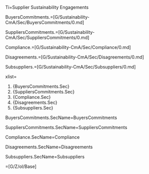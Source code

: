 Ti=Supplier Sustainability Engagements

BuyersCommitments.=[G/Sustainability-CmA/Sec/BuyersCommitments/0.md]

SuppliersCommitments.=[G/Sustainability-CmA/Sec/SuppliersCommitments/0.md]

Compliance.=[G/Sustainability-CmA/Sec/Compliance/0.md]

Disagreements.=[G/Sustainability-CmA/Sec/Disagreements/0.md]

Subsuppliers.=[G/Sustainability-CmA/Sec/Subsuppliers/0.md]

xlist=<ol><li>{BuyersCommitments.Sec}<li>{SuppliersCommitments.Sec}<li>{Compliance.Sec}<li>{Disagreements.Sec}<li>{Subsuppliers.Sec}</ol>


BuyersCommitments.SecName=BuyersCommitments

SuppliersCommitments.SecName=SuppliersCommitments

Compliance.SecName=Compliance

Disagreements.SecName=Disagreements

Subsuppliers.SecName=Subsuppliers

=[G/Z/ol/Base]